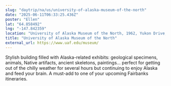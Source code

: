 ```yaml
---
slug: "daytrip/na/us/university-of-alaska-museum-of-the-north"
date: "2025-06-11T06:33:25.436Z"
poster: "Ellen"
lat: "64.858492"
lng: "-147.842359"
location: "University of Alaska Museum of the North, 1962, Yukon Drive, Fairbanks, Fairbanks North Star Borough, Alaska, 99775, United States"
title: "University of Alaska Museum of the North"
external_url: https://www.uaf.edu/museum/
---
```

Stylish building filled with Alaska-related exhibits: geological specimens, animals, Native artifacts, ancient skeletons, paintings... perfect for getting out of the chilly weather for several hours but continuing to enjoy Alaska and feed your brain. A must-add to one of your upcoming Fairbanks itineraries.